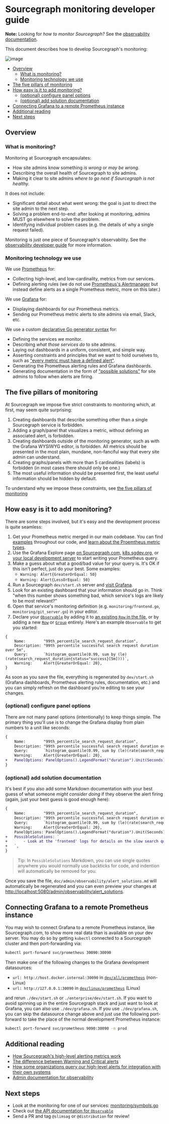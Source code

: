 # Sourcegraph monitoring developer guide

**Note:** Looking for _how to monitor Sourcegraph?_ See the [observability documentation](https://docs.sourcegraph.com/admin/observability).

This document describes how to develop Sourcegraph's monitoring:

![image](https://user-images.githubusercontent.com/3173176/82078081-65c62780-9695-11ea-954a-84e8e9686970.png)

- [Overview](#overview)
  - [What is monitoring?](#what-is-monitoring)
  - [Monitoring technology we use](#monitoring-technology-we-use)
- [The five pillars of monitoring](#the-five-pillars-of-monitoring)
- [How easy is it to add monitoring?](#how-easy-is-it-to-add-monitoring)
  - [(optional) configure panel options](#optional-configure-panel-options)
  - [(optional) add solution documentation](#optional-add-solution-documentation)
- [Connecting Grafana to a remote Prometheus instance](#connecting-grafana-to-a-remote-prometheus-instance)
- [Additional reading](#additional-reading)
- [Next steps](#next-steps)

## Overview

### What is monitoring?

Monitoring at Sourcegraph encapsulates:

- How site admins know something _is wrong_ or _may be wrong_.
- Describing the overall health of Sourcegraph to site admins.
- Making it clear to site admins _where to go next if Sourcegraph is not healthy._

It does not include:

- Significant detail about what went wrong: the goal is just to direct the site admin to the next step.
- Solving a problem end-to-end: after looking at monitoring, admins MUST go elsewhere to solve the problem.
- Identifying individual problem cases (e.g. the details of why a single request failed).

Monitoring is just one piece of Sourcegraph's observability. See the [observability developer guide](index.md) for more information.

### Monitoring technology we use

We use [Prometheus](https://prometheus.io) for:

- Collecting high-level, and low-cardinality, metrics from our services.
- Defining alerting rules (we do not use [Prometheus's Alertmanager](https://prometheus.io/docs/alerting/alertmanager/) but instead define alerts as a single Prometheus metric, more on this later.)

We use [Grafana](https://grafana.com) for:

- Displaying dashboards for our Prometheus metrics.
- Sending our Prometheus metric alerts to site admins via email, Slack, etc.

We use a custom [declarative Go generator syntax](https://sourcegraph.com/github.com/sourcegraph/sourcegraph/-/tree/monitoring) for:

- Defining the services we monitor.
- Describing _what those services do_ to site admins.
- Laying out dashboards in a uniform, consistent, and simple way.
- Asserting constraints and principles that we want to hold ourselves to, such as ["every metric must have a defined alert"](#the-five-pillars-of-monitoring).
- Generating the Prometheus alerting rules and Grafana dashboards.
- Generating documentation in the form of ["possible solutions"](https://docs.sourcegraph.com/admin/observability/alert_solutions) for site admins to follow when alerts are firing.

## The five pillars of monitoring

At Sourcegraph we impose five strict constraints to monitoring which, at first, may seem quite surprising:

1. Creating dashboards that describe something other than a single Sourcegraph service is forbidden.
2. Adding a graph/panel that visualizes a metric, without defining an associated alert, is forbidden.
3. Creating dashboards outside of the monitoring generator, such as with the Grafana WYSIWYG editor, is forbidden. All metrics should be presented in the most plain, mundane, non-fanciful way that every site admin can understand.
4. Creating graphs/panels with more than 5 cardinalities (labels) is forbidden (in most cases there should only be one.)
5. The most useful information should be presented first, the least useful information should be hidden by default.

To understand why we impose these constraints, see [the five pillars of monitoring](monitoring_pillars.md)

## How easy is it to add monitoring?

There are some steps involved, but it's easy and the development process is quite seamless:

1. Get your Prometheus metric merged in our main codebase. You can find [examples](https://sourcegraph.com/search?q=repo:%5Egithub%5C.com/sourcegraph/sourcegraph%24+prometheus.MustRegister%28&patternType=literal) throughout our code, and [learn about the Proemtheus metric types](https://prometheus.io/docs/concepts/metric_types/).
2. Use the Grafana Explore page [on Sourcegraph.com](https://sourcegraph.com/-/debug/grafana/explore), [k8s.sgdev.org](https://k8s.sgdev.org/-/debug/grafana/explore), or [your local development server](http://localhost:3080/-/debug/grafana/explore) to start writing your Prometheus query.
3. Make a guess about what a good/bad value for your query is. It's OK if this isn't perfect, just do your best. Some examples:
   - `Warning: Alert{GreaterOrEqual: 50}`
   - `Warning: Alert{LessOrEqual: 50}`
4. Run a Sourcegraph `dev/start.sh` server and [visit Grafana](http://localhost:3080/-/debug/grafana).
5. Look for an existing dashboard that your information should go in. Think "when this number shows something bad, which service's logs are likely to be most relevant?"
6. Open that service's monitoring definition (e.g. `monitoring/frontend.go`, `monitoring/git_server.go`) in your editor.
7. Declare your [`Observable`](https://sourcegraph.com/search?q=repo:%5Egithub%5C.com/sourcegraph/sourcegraph%24%40master+file:%5Emonitoring/+type+Observable&patternType=literal) by adding it to [an existing `Row` in the file](https://sourcegraph.com/github.com/sourcegraph/sourcegraph@64aa473/-/blob/monitoring/frontend.go#L12-43), or by adding a new [`Row`](https://sourcegraph.com/search?q=repo:%5Egithub%5C.com/sourcegraph/sourcegraph%24%40master+file:%5Emonitoring/+type+Row&patternType=literal) or [`Group`](https://sourcegraph.com/search?q=repo:%5Egithub%5C.com/sourcegraph/sourcegraph%24%40master+file:%5Emonitoring/+type+Group&patternType=literal) entirely. Here's an example `Observable` to get you started:

```
{
    Name:        "99th_percentile_search_request_duration",
    Description: "99th percentile successful search request duration over 5m",
    Query:       `histogram_quantile(0.99, sum by (le)(rate(search_request_duration{status="success}[5m])))`,
    Warning:     Alert{GreaterOrEqual: 20},
}
```

As soon as you save the file, everything is regenerated by `dev/start.sh` (Grafana dashboards, Prometheus alerting rules, documentation, etc.) and you can simply refresh on the dashboard you're editing to see your changes.

### (optional) configure panel options

There are not many panel options (intentionally) to keep things simple. The primary thing you'll use is to change the Grafana display from plain numbers to a unit like seconds:

```diff
{
    Name:        "99th_percentile_search_request_duration",
    Description: "99th percentile successful search request duration over 5m",
    Query:       `histogram_quantile(0.99, sum by (le)(rate(search_request_duration{status="success}[5m])))`,
    Warning:     Alert{GreaterOrEqual: 20},
+   PanelOptions: PanelOptions().LegendFormat("duration").Unit(Seconds),
}
```

### (optional) add solution documentation

It's best if you also add some Markdown documentation with your best guess of what someone _might consider doing_ if they observe the alert firing (again, just your best guess is good enough here):

```diff
{
    Name:        "99th_percentile_search_request_duration",
    Description: "99th percentile successful search request duration over 5m",
    Query:       `histogram_quantile(0.99, sum by (le)(rate(search_request_duration{status="success}[5m])))`,
    Warning:     Alert{GreaterOrEqual: 20},
    PanelOptions: PanelOptions().LegendFormat("duration").Unit(Seconds),
+	PossibleSolutions: `
+       - Look at the 'frontend' logs for details on the slow search queries.
+   `,
}
```

> Tip: In `PossibleSolutions` Markdown, you can use single quotes anywhere you would normally use backticks for code, and indention will automatically be removed for you.


Once you save the file, `doc/admin/observability/alert_solutions.md` will automatically be regenerated and you can even preview your changes at [http://localhost:5080/admin/observability/alert_solutions](http://localhost:5080/admin/observability/alert_solutions).

## Connecting Grafana to a remote Prometheus instance

You may wish to connect Grafana to a remote Prometheus instance, like Sourcegraph.com, to show more real data than is available on your dev server. You may do so by getting `kubectl` connected to a Sourcegraph cluster and then port-forwarding via:

```sh
kubectl port-forward svc/prometheus 30090:30090
```

Then make one of the following changes to the Grafana development datasources:

* `url: http://host.docker.internal:30090` in [`dev/all/prometheus`](https://sourcegraph.com/github.com/sourcegraph/sourcegraph@master/-/blob/dev/grafana/all/prometheus.yaml) (non-Linux)
* `url: http://127.0.0.1:30090` in [`dev/linux/prometheus`](https://sourcegraph.com/github.com/sourcegraph/sourcegraph@master/-/blob/dev/grafana/linux/prometheus.yaml) (Linux)

and rerun `./dev/start.sh` or `./enterprise/dev/start.sh`. If you want to avoid spinning up in the entire Sourcegraph stack and just want to look at Grafana, you can also use `./dev/grafana.sh`. If you use `./dev/grafana.sh`, you can skip the datasource change above and just use the following port-forward to take the place of the normal development Prometheus instance:

```sh
kubectl port-forward svc/prometheus 9090:30090 -n prod
```

## Additional reading

- [How Sourcegraph's high-level alerting metrics work](https://docs.sourcegraph.com/admin/observability/metrics_guide)
- [The difference between Warning and Critical alerts](https://docs.sourcegraph.com/admin/observability/alerting_custom_consumption#the-difference-between-critical-and-warning-alerts)
- [How some organizations query our high-level alerts for integration with their own systems](https://docs.sourcegraph.com/admin/observability/alerting_custom_consumption)
- [Admin documentation for observability](https://docs.sourcegraph.com/admin/observability)

## Next steps

- Look at the monitoring for one of our services: [monitoring/symbols.go](https://sourcegraph.com/github.com/sourcegraph/sourcegraph/-/blob/monitoring/symbols.go)
- Check out [the API documentation for `Observable`](https://sourcegraph.com/github.com/sourcegraph/sourcegraph/-/blob/monitoring/generator.go#L106-194)
- Send a PR and tag `@slimsag` or `@distribution` for review!

